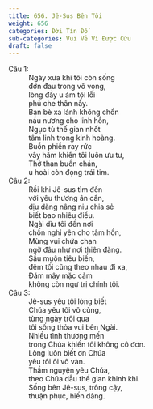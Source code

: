 ```yaml
---
title: 656. Jê-Sus Bên Tôi
weight: 656
categories: Đời Tín Đồ
sub-categories: Vui Vẻ Vì Được Cứu
draft: false
---
```

<dl><dt>Câu 1:</dt><dd data-verse="1">Ngày xưa khi tôi còn sống <br/>đớn đau trong vô vọng, <br/>lòng đầy u ám tội lỗi <br/>phủ che thân nầy. <br/>Bạn bè xa lánh không chốn <br/>náu nương cho linh hồn, <br/>Ngục tù thế gian nhốt <br/>tâm linh trong kinh hoàng. <br/>Buồn phiền ray rức <br/>vây hãm khiến tôi luôn ưu tư, <br/>Thở than buồn chán, <br/>u hoài còn đọng trái tim. </dd><dt>Câu 2:</dt><dd data-verse="2">Rồi khi Jê-sus tìm đến <br/>với yêu thương ân cần, <br/>dịu dàng nâng niu chia sẻ <br/>biết bao nhiêu điều. <br/>Ngài dìu tôi đến nơi <br/>chốn nghỉ yên cho tâm hồn, <br/>Mừng vui chứa chan <br/>ngỡ đâu như nơi thiên đàng. <br/>Sầu muộn tiêu biến, <br/>đêm tối cũng theo nhau đi xa, <br/>Ðám mây mặc cảm <br/>không còn ngự trị chính tôi. </dd><dt>Câu 3:</dt><dd data-verse="3">Jê-sus yêu tôi lòng biết <br/>Chúa yêu tôi vô cùng, <br/>từng ngày trôi qua <br/>tôi sống thỏa vui bên Ngài. <br/>Nhiều tình thương mến <br/>trong Chúa khiến tôi không cô đơn. <br/>Lòng luôn biết ơn Chúa <br/>yêu tôi ôi vô vàn. <br/>Thầm nguyện yêu Chúa, <br/>theo Chúa dẫu thế gian khinh khi. <br/>Sống bên Jê-sus, trông cậy, <br/>thuận phục, hiến dâng. </dd></dl>